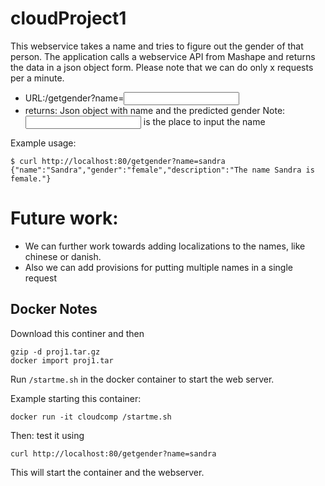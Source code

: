 cloudProject1
=============
This webservice takes a name and tries to figure out the gender of that person. The application calls a webservice API 
from Mashape and returns the data in a json object form. Please note that we can do only x requests per a minute. 

* URL:/getgender?name=<input name>
* returns: Json object with name and the predicted gender
Note: <input name> is the place to input the name

Example usage:
```
$ curl http://localhost:80/getgender?name=sandra
{"name":"Sandra","gender":"female","description":"The name Sandra is female."}
```

Future work:
=============
* We can further work towards adding localizations to the names, like chinese or danish.
* Also we can add provisions for putting multiple names in a single request

## Docker Notes
Download this continer and then
```
gzip -d proj1.tar.gz
docker import proj1.tar
```

Run `/startme.sh` in the docker container to start the web server.

Example starting this container:
```
docker run -it cloudcomp /startme.sh
```
Then: test it using
```
curl http://localhost:80/getgender?name=sandra
```
This will start the container and the webserver.

